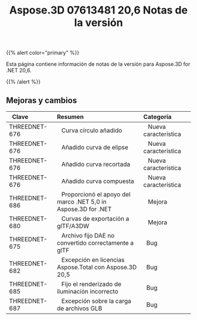 ﻿---
title: Aspose.3D 07613481 20,6 Notas de la versión
type: docs
weight: 20
url: /es/net/aspose-3d-for-net-20-6-release-notes/
---
{{% alert color="primary" %}} 

Esta página contiene información de notas de la versión para Aspose.3D for .NET 20,6.

{{% /alert %}} 
## **Mejoras y cambios**

|` `**Clave**|**Resumen**|**Categoría**|
|:- |:- |:- |
|THREEDNET-676 |` ` Curva círculo añadido|` ` Nueva característica|
|THREEDNET-676 |` ` Añadido curva de elipse|` ` Nueva característica|
|THREEDNET-676 |` ` Añadido curva recortada|` ` Nueva característica|
|THREEDNET-676 |` ` Añadido curva compuesta|` ` Nueva característica|
|THREEDNET-686 |` ` Proporcionó el apoyo del marco .NET 5,0 in Aspose.3D for .NET|` ` Mejora|
|THREEDNET-680 |` ` Curvas de exportación a glTF/A3DW|` ` Mejora|
|THREEDNET-675 |` ` Archivo fijo DAE no convertido correctamente a glTF|` `Bug|
|THREEDNET-682 |` ` Excepción en licencias Aspose.Total con Aspose.3D 20,5|` `Bug|
|THREEDNET-685 |` ` Fijo el renderizado de iluminación incorrecto|` `Bug|
|THREEDNET-687 |` ` Excepción sobre la carga de archivos GLB|` `Bug|

